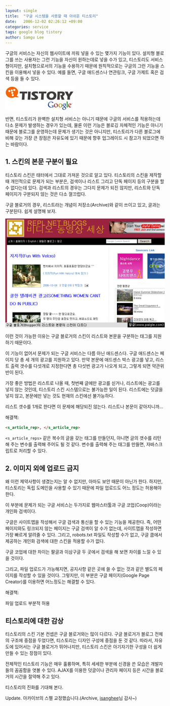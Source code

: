 ```yaml
---
layout: single
title:  "구글 시스템을 사용할 때 아쉬운 티스토리"
date:   2006-12-02 02:26:12 +09:00
categories: service
tags: google blog tistory 
author: Samgu Lee
---
```

구글의 서비스는 자신의 웹사이트에 끼워 넣을 수 있는 몇가지 기능이 있다. 설치형 블로그를 쓰는 사용자는 그런 기능을 자신이 원하는데로 넣을 수가 있고, 티스토리도 서비스형이지만, 설치형으로서의 기능을 수용하기 때문에 원칙적으로는 구글의 그런 기능을 스킨을 이용해서 넣을 수 있다. 예를 들면, 구글 애드센스나 연관링크, 구글 가제트 혹은 검색 등을 들 수 있다.

![구글과 티스토리](/assets/tistory_from_google_system.jpg)

반면, 티스토리가 완벽한 설치형 서비스는 아니기 때문에 구글의 서비스를 적용하는데 다소 문제가 발생하는 경우가 있는데, 물론 이런 기능은 블로깅 자체적인 기능은 아니기 때문에 블로그를 운영하는데 문제가 생기는 것은 아니지만, 티스토리가 다른 블로그에 비해 갖는 가장 큰 장점은 자유도에 있기 때문에 향후 업그레이드 시 참고가 되었으면 하는 바람이다.

## 1. 스킨의 본문 구분이 필요

티스토리 스킨은 태터에서 그대로 가져온 것으로 알고 있다. 티스토리의 스킨을 제작할 때 개인적으로 문제가 되는 부분은, 검색이나 리스트 그리고 단독 페이지 등의 구분을 할 수 없다는데 있다. 검색과 리스트의 경우는 그다지 문제가 되진 않지만, 리스트와 단독 페이지가 구분되지 않는 것은 다소 껄끄럽다.

구글 블로거의 경우, 리스트라는 개념이 저장소(Archive)와 같이 쓰이고 있고, 글과는 구분된다. 쉽게 설명해 보자.

![구글 블로거(Blogger)는 리스트와 본문 스킨이 다르다](/assets/google_blogger_skin.jpg)

이런 것이 가능한 이유는 구글 블로거의 스킨이 리스트와 본문을 구분하는 태그를 지원하기 때문이다.

이 기능이 없어서 문제가 되는 구글 서비스는 다름 아닌 애드센스다. 구글 애드센스는 페이지 당 총 세 개의 광고를 지원하고 있다. 만약 본문에 애드센스 박스 광고를 넣고, 리스트 출력 갯수를 다섯개로 지정한다면 총 다섯번 광고가 나오게 되고, 그렇게 되면 약관위반이 된다.

가장 좋은 방법은 리스트로 나올 때, 첫번째 글에만 광고를 싣거나, 리스트에는 광고를 넣지 않는 것인데, 티스토리 스킨 시스템으로는 불가능한 일이 된다. 리스트에는 덧글을 넣지 않고, 본문에만 넣는 것도 현재의 스킨에선 불가능하다.

리스트 갯수를 1개로 한다면 이 문제에 해당되진 않는다. 리스트나 본문이 같아지니까...

해결책:

```html
<s_article_rep>, </s_article_rep>
```

`<s_article_reps>` 같은 복수의 글을 갖는 태그를 만들던지, 아니면 글의 갯수를 리턴해 주는 변수를 출력해 주어도 될 것 같다. 변수를 출력해 주는 태그를 만들면, 자바스크립트로 처리할 수 있다.

## 2. 이미지 외에 업로드 금지

왜 이런 제약사항이 생겼는지는 알 수 없지만, 아마도 보안 때문이 아닌가 한다. 하지만, 티스토리는 독립 도메인을 사용할 수 있기 때문에 파일 업로드도 어느 정도는 허용해야 한다.

이 부분에 문제가 되는 구글 서비스는 두가지로 웹마스터툴과 구글 코업(Coop)이라는 개인화 검색이다.

구글은 사이트맵을 작성해서 구글 검색과 통신을 할 수 있는 기능을 제공한다. 즉, 어떤 페이지와도 링크되지 않는 페이지는 구글 검색이 알 수가 없는데, 사이트맵을 작성하면 가장 빠르게 알려줄 수 있다. 그리고, robots.txt 파일도 작성할 수가 없고, 구글 쿱에서 제공하는 개인화 검색에 대한 스킨을 적용할 수가 없다.

구글 코업에 대한 차이는 팔글과 이삼구글 두 곳에서 검색을 해 보면 차이를 느낄 수 있을 것이다.

그리고, 파일 업로드가 가능해지면, 공지사항 같은 곳에 쓸 수 없는 것과 같은 별도의 페이지를 작성할 수 있을 것이다. 그렇지만, 이 부분은 구글 페이지(Google Page Creator)를 이용하면 어느정도는 해결할 수 있다.

해결책:

파일 업로드 부분적 허용

## 티스토리에 대한 감상

티스토리의 스킨 기본 컨셉은 구글 블로거와는 많이 다르다. 구글 블로거가 블로그 전체의 구조에 중점을 두었다면, 티스토리는 디자인 구성에 중점을 둔 것 같다. 따라서, 자유도에 있어서는 구글 블로거가 뛰어나지만, 티스토리 스킨은 아기자기한 구성을 더 쉽게 만들 수 있는 장점이 있다.

전체적인 티스토리 기능은 매우 훌륭하며, 특히 세세한 부분에 신경을 쓴 모습은 개발자들의 꼼꼼함을 엿볼 수 있다. AJAX를 이용한 덧글이나 관리자 페이지 등은 시간을 블로거의 시간을 절약해 주고 있다.

티스토리의 진화를 기대해 본다.

Update. 아카이브의 스펠 교정했습니다.(Archive, [isanghee](http://isanghee.com/)님 감사~)
